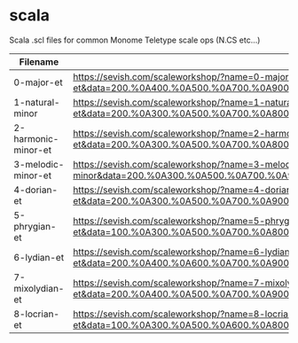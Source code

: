 # scala
Scala .scl files for common Monome Teletype scale ops (N.CS etc…)

| Filename            | Source                                                                                                                                                                                                                                                                               |
|---------------------|--------------------------------------------------------------------------------------------------------------------------------------------------------------------------------------------------------------------------------------------------------------------------------------|
|          0-major-et | https://sevish.com/scaleworkshop/?name=0-major-et&data=200.%0A400.%0A500.%0A700.%0A900.%0A1100.%0A1200.&freq=440&midi=69&vert=5&horiz=1&colors=white%20black%20white%20white%20black%20white%20black%20white%20white%20black%20white%20black&waveform=semisine&ampenv=organ          |
|     1-natural-minor | https://sevish.com/scaleworkshop/?name=1-natural-minor-et&data=200.%0A300.%0A500.%0A700.%0A800.%0A1000.%0A1200.&freq=440&midi=69&vert=5&horiz=1&colors=white%20black%20white%20white%20black%20white%20black%20white%20white%20black%20white%20black&waveform=semisine&ampenv=organ  |
| 2-harmonic-minor-et | https://sevish.com/scaleworkshop/?name=2-harmonic-minor-et&data=200.%0A300.%0A500.%0A700.%0A800.%0A1100.%0A1200.&freq=440&midi=69&vert=5&horiz=1&colors=white%20black%20white%20white%20black%20white%20black%20white%20white%20black%20white%20black&waveform=semisine&ampenv=organ |
|  3-melodic-minor-et | https://sevish.com/scaleworkshop/?name=3-melodic-minor&data=200.%0A300.%0A500.%0A700.%0A900.%0A1100.%0A1200.&freq=440&midi=69&vert=5&horiz=1&colors=white%20black%20white%20white%20black%20white%20black%20white%20white%20black%20white%20black&waveform=semisine&ampenv=organ     |
|         4-dorian-et | https://sevish.com/scaleworkshop/?name=4-dorian-et&data=200.%0A300.%0A500.%0A700.%0A900.%0A1000.%0A1200.&freq=440&midi=69&vert=5&horiz=1&colors=white%20black%20white%20white%20black%20white%20black%20white%20white%20black%20white%20black&waveform=semisine&ampenv=organ         |
|       5-phrygian-et | https://sevish.com/scaleworkshop/?name=5-phrygian-et&data=100.%0A300.%0A500.%0A700.%0A800.%0A1000.%0A1200.&freq=440&midi=69&vert=5&horiz=1&colors=white%20black%20white%20white%20black%20white%20black%20white%20white%20black%20white%20black&waveform=semisine&ampenv=organ       |
|         6-lydian-et | https://sevish.com/scaleworkshop/?name=6-lydian-et&data=200.%0A400.%0A600.%0A700.%0A900.%0A1100.%0A1200.&freq=440&midi=69&vert=5&horiz=1&colors=white%20black%20white%20white%20black%20white%20black%20white%20white%20black%20white%20black&waveform=semisine&ampenv=organ         |
|     7-mixolydian-et | https://sevish.com/scaleworkshop/?name=7-mixolydian-et&data=200.%0A400.%0A500.%0A700.%0A900.%0A1000.%0A1200.&freq=440&midi=69&vert=5&horiz=1&colors=white%20black%20white%20white%20black%20white%20black%20white%20white%20black%20white%20black&waveform=semisine&ampenv=organ     |
|        8-locrian-et | https://sevish.com/scaleworkshop/?name=8-locrian-et&data=100.%0A300.%0A500.%0A600.%0A800.%0A1000.%0A1200.&freq=440&midi=69&vert=5&horiz=1&colors=white%20black%20white%20white%20black%20white%20black%20white%20white%20black%20white%20black&waveform=semisine&ampenv=organ        |
